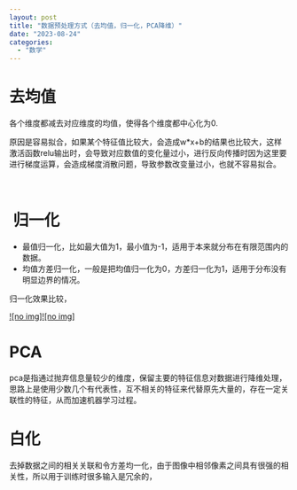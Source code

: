 ```yaml
---
layout: post
title: "数据预处理方式（去均值，归一化，PCA降维）"
date: "2023-08-24"
categories: 
  - "数学"
---
```


# 去均值

各个维度都减去对应维度的均值，使得各个维度都中心化为0.

原因是容易拟合，如果某个特征值比较大，会造成w\*x+b的结果也比较大，这样激活函数relu输出时，会导致对应数值的变化量过小，进行反向传播时因为这里要进行梯度运算，会造成梯度消散问题，导致参数改变量过小，也就不容易拟合。

 

#  归一化

- 最值归一化，比如最大值为1，最小值为-1，适用于本来就分布在有限范围内的数据。
- 均值方差归一化，一般是把均值归一化为0，方差归一化为1，适用于分布没有明显边界的情况。

归一化效果比较，

[![no img]](http://127.0.0.1/?attachment_id=5195)[![no img]](http://127.0.0.1/?attachment_id=5194)

# PCA

pca是指通过抛弃信息量较少的维度，保留主要的特征信息对数据进行降维处理，思路上是使用少数几个有代表性，互不相关的特征来代替原先大量的，存在一定关联性的特征，从而加速机器学习过程。

# 白化

去掉数据之间的相关关联和令方差均一化，由于图像中相邻像素之间具有很强的相关性，所以用于训练时很多输入是冗余的，
